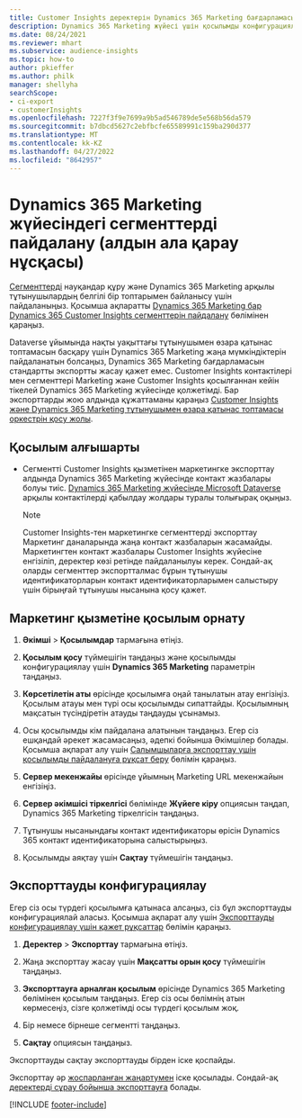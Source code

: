 ```yaml
---
title: Customer Insights деректерін Dynamics 365 Marketing бағдарламасына экспорттау
description: Dynamics 365 Marketing жүйесі үшін қосылымды конфигурациялау және экспорттау жолы туралы ақпарат.
ms.date: 08/24/2021
ms.reviewer: mhart
ms.subservice: audience-insights
ms.topic: how-to
author: pkieffer
ms.author: philk
manager: shellyha
searchScope:
- ci-export
- customerInsights
ms.openlocfilehash: 7227f3f9e7699a9b5ad546789de5e568b56da579
ms.sourcegitcommit: b7dbcd5627c2ebfbcfe65589991c159ba290d377
ms.translationtype: MT
ms.contentlocale: kk-KZ
ms.lasthandoff: 04/27/2022
ms.locfileid: "8642957"
---
```

# <a name="use-segments-in-dynamics-365-marketing-preview"></a>Dynamics 365 Marketing жүйесіндегі сегменттерді пайдалану (алдын ала қарау нұсқасы)



[Сегменттерді](segments.md) науқандар құру және Dynamics 365 Marketing арқылы тұтынушылардың белгілі бір топтарымен байланысу үшін пайдаланыңыз. Қосымша ақпаратты [Dynamics 365 Marketing бар Dynamics 365 Customer Insights сегменттерін пайдалану](/dynamics365/marketing/customer-insights-segments) бөлімінен қараңыз.

Dataverse ұйымында нақты уақыттағы тұтынушымен өзара қатынас топтамасын басқару үшін Dynamics 365 Marketing жаңа мүмкіндіктерін пайдаланатын болсаңыз, Dynamics 365 Marketing бағдарламасын стандартты экспортты жасау қажет емес. Customer Insights контактілері мен сегменттері Marketing және Customer Insights қосылғаннан кейін тікелей Dynamics 365 Marketing жүйесінде қолжетімді. Бар экспорттарды жою алдында құжаттаманы қараңыз [Customer Insights және Dynamics 365 Marketing тұтынушымен өзара қатынас топтамасы оркестрін қосу жолы](/dynamics365/marketing/real-time-marketing-ci-profile).

## <a name="prerequisite-for-a-connection"></a>Қосылым алғышарты

- Сегментті Customer Insights қызметінен маркетингке экспорттау алдында Dynamics 365 Marketing жүйесінде контакт жазбалары болуы тиіс. [Dynamics 365 Marketing жүйесінде Microsoft Dataverse](connect-dataverse-managed-lake.md) арқылы контактілерді қабылдау жолдары туралы толығырақ оқыңыз.

  > [!NOTE]
  > Customer Insights-тен маркетингке сегменттерді экспорттау Маркетинг даналарында жаңа контакт жазбаларын жасамайды. Маркетингтен контакт жазбалары Customer Insights жүйесіне енгізіліп, деректер көзі ретінде пайдаланылуы керек. Сондай-ақ оларды сегменттер экспортталмас бұрын тұтынушы идентификаторларын контакт идентификаторларымен салыстыру үшін бірыңғай тұтынушы нысанына қосу қажет.

## <a name="set-up-connection-to-marketing"></a>Маркетинг қызметіне қосылым орнату

1. **Әкімші** > **Қосылымдар** тармағына өтіңіз.

1. **Қосылым қосу** түймешігін таңдаңыз және қосылымды конфигурациялау үшін **Dynamics 365 Marketing** параметрін таңдаңыз.

1. **Көрсетілетін аты** өрісінде қосылымға оңай танылатын атау енгізіңіз. Қосылым атауы мен түрі осы қосылымды сипаттайды. Қосылымның мақсатын түсіндіретін атауды таңдауды ұсынамыз.

1. Осы қосылымды кім пайдалана алатынын таңдаңыз. Егер сіз ешқандай әрекет жасамасаңыз, әдепкі бойынша Әкімшілер болады. Қосымша ақпарат алу үшін [Салымшыларға экспорттау үшін қосылымды пайдалануға рұқсат беру](connections.md#allow-contributors-to-use-a-connection-for-exports) бөлімін қараңыз.

1. **Сервер мекенжайы** өрісінде ұйымның Marketing URL мекенжайын енгізіңіз.

1. **Сервер әкімшісі тіркелгісі** бөлімінде **Жүйеге кіру** опциясын таңдап, Dynamics 365 Marketing тіркелгісін таңдаңыз.

1. Тұтынушы нысанындағы контакт идентификаторы өрісін Dynamics 365 контакт идентификаторына салыстырыңыз.

1. Қосылымды аяқтау үшін **Сақтау** түймешігін таңдаңыз. 

## <a name="configure-an-export"></a>Экспорттауды конфигурациялау

Егер сіз осы түрдегі қосылымға қатынаса алсаңыз, сіз бұл экспорттауды конфигурациялай аласыз. Қосымша ақпарат алу үшін [Экспорттауды конфигурациялау үшін қажет рұқсаттар](export-destinations.md#set-up-a-new-export) бөлімін қараңыз.

1. **Деректер** > **Экспорттау** тармағына өтіңіз.

1. Жаңа экспорттау жасау үшін **Мақсатты орын қосу** түймешігін таңдаңыз.

1. **Экспорттауға арналған қосылым** өрісінде Dynamics 365 Marketing бөлімінен қосылым таңдаңыз. Егер сіз осы бөлімнің атын көрмесеңіз, сізге қолжетімді осы түрдегі қосылым жоқ.

1. Бір немесе бірнеше сегментті таңдаңыз.

1. **Сақтау** опциясын таңдаңыз.

Экспорттауды сақтау экспорттауды бірден іске қоспайды.

Экспорттау әр [жоспарланған жаңартумен](system.md#schedule-tab) іске қосылады. Сондай-ақ [деректерді сұрау бойынша экспорттауға](export-destinations.md#run-exports-on-demand) болады. 

[!INCLUDE [footer-include](includes/footer-banner.md)]
